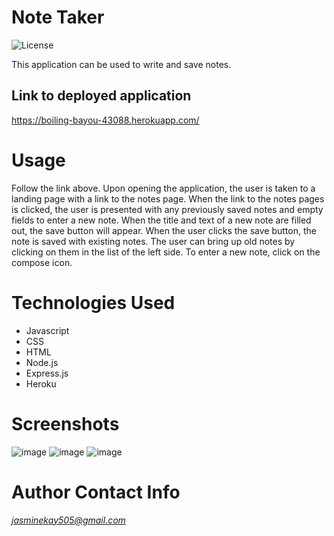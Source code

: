 # Note Taker
![License](https://img.shields.io/badge/license-MIT-blue.svg)  

This application can be used to write and save notes.  

## Link to deployed application
https://boiling-bayou-43088.herokuapp.com/  

# Usage
Follow the link above. Upon opening the application, the user is taken to a landing page with a link to the notes page. When the link to the notes pages is clicked, the user is presented with any previously saved notes and empty fields to enter a new note. When the title and text of a new note are filled out, the save button will appear. When the user clicks the save button, the note is saved with existing notes. The user can bring up old notes by clicking on them in the list of the left side. To enter a new note, click on the compose icon. 

# Technologies Used
- Javascript
- CSS
- HTML
- Node.js
- Express.js
- Heroku

# Screenshots
![image](https://user-images.githubusercontent.com/74380703/110398891-a8dcf700-8029-11eb-8c57-ac0e02ac30d2.png)
![image](https://user-images.githubusercontent.com/74380703/110398756-54397c00-8029-11eb-84c3-0fe2a53220a8.png)
![image](https://user-images.githubusercontent.com/74380703/110398851-919e0980-8029-11eb-9d59-947fb7eb6074.png)

# Author Contact Info
*jasminekay505@gmail.com*